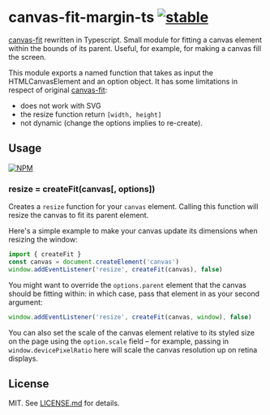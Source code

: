# canvas-fit-margin-ts [![stable](http://badges.github.io/stability-badges/dist/stable.svg)](http://github.com/badges/stability-badges)

[canvas-fit](https://github.com/hughsk/canvas-fit) rewritten in Typescript.
Small module for fitting a canvas element within the bounds of its parent.
Useful, for example, for making a canvas fill the screen.

This module exports a named function that takes as input the HTMLCanvasElement
and an option object.
It has some limitations in respect of original [canvas-fit](https://github.com/hughsk/canvas-fit):

- does not work with SVG
- the resize function return `[width, height]`
- not dynamic (change the options implies to re-create).

## Usage

[![NPM](https://nodei.co/npm/canvas-fit-margin-ts.png)](https://nodei.co/npm/canvas-fit-margin-ts/)

### resize = createFit(canvas[, options])

Creates a `resize` function for your `canvas` element. Calling this function
will resize the canvas to fit its parent element.

Here's a simple example to make your canvas update its dimensions when
resizing the window:

```typescript
import { createFit }
const canvas = document.createElement('canvas')
window.addEventListener('resize', createFit(canvas), false)
```

You might want to override the `options.parent` element that the canvas should be
fitting within: in which case, pass that element in as your second argument:

```typescript
window.addEventListener('resize', createFit(canvas, window), false)
```

You can also set the scale of the canvas element relative to its styled size
on the page using the `option.scale` field – for example, passing in
`window.devicePixelRatio` here will scale the canvas resolution up on retina
displays.

## License

MIT. See [LICENSE.md](http://github.com/nkint/canvas-fit-margin-ts/blob/master/LICENSE.md) for details.

